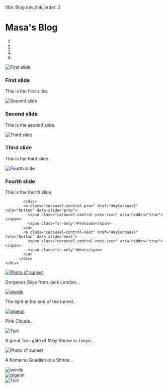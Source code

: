 title: Blog
nav_link_order: 3

<div class="jumbotron">
    <h1>Masa's Blog</h1>
    <div id="myCarousel" class="carousel slide bg-inverse w-50 ml-auto mr-auto" data-ride="carousel">
            <ol class="carousel-indicators">
              <li data-target="#myCarousel" data-slide-to="0" class="active"></li>
              <li data-target="#myCarousel" data-slide-to="1"></li>
              <li data-target="#myCarousel" data-slide-to="2"></li>
              <li data-target="#myCarousel" data-slide-to="3"></li>
            </ol>
            <div class="carousel-inner" role="listbox">
              <div class="carousel-item active">
                <img class="d-block w-100" src="./images/skye_from_jacklondon.jpg" alt="First slide">
                  <div class="carousel-caption">
                    <h3>First slide</h3>
                    <p>This is the first slide.</p>
                  </div>
              </div>
              <div class="carousel-item">
                <img class="d-block w-100" src="./images/the_light_at_the_end_of_the_tunnel.jpg" alt="Second slide">
                  <div class="carousel-caption">
                    <h3>Second slide</h3>
                    <p>This is the second slide.</p>
                  </div>
              </div>
              <div class="carousel-item">
                <img class="d-block w-100" src="./images/sky_red.jpg" alt="Third slide">
                  <div class="carousel-caption">
                    <h3>Third slide</h3>
                    <p>This is the third slide.</p>
                  </div>
              </div>
              <div class="carousel-item">
                <img class="d-block w-100" src="./images/maiji_shrine_trii_gate.jpg" alt="Fourth slide">
                  <div class="carousel-caption">
                    <h3>Fourth slide</h3>
                    <p>This is the fourth slide.</p>
                  </div>
              </div>

              
            </div>
            <a class="carousel-control-prev" href="#myCarousel" role="button" data-slide="prev">
              <span class="carousel-control-prev-icon" aria-hidden="true"></span>
              <span class="sr-only">Previous</span>
            </a>
            <a class="carousel-control-next" href="#myCarousel" role="button" data-slide="next">
              <span class="carousel-control-next-icon" aria-hidden="true"></span>
              <span class="sr-only">Next</span>
            </a>
          </div>
    </div>

<div class="row main">
      <div class="col-3 card">
        <a href="./blog_post_1.html">
          <img class="card-img-top" src="./images/skye_from_jacklondon.jpg" alt="Photo of sunset">
        </a>
        <div class="card-body">
          <p class="card-text">Gorgeous Skye from Jack London...</p>
        </div>
      </div>
      <div class="col-3 card">
        <a href="./blog_post_2.html">
          <img src="./images/the_light_at_the_end_of_the_tunnel.jpg" alt="words" class="img-fluid img-thumbnail" >
        </a>
        <div class="card-body">
          <p class="card-text">The light at the end of the tunnel...</p>
        </div>
      </div>
      <div class="col-3 card">
        <a href="./blog_post_3.html">
          <img src="./images/sky_red.jpg" alt="pigeon" class="img-fluid img-thumbnail" >
        </a>
        <div class="card-body">
          <p class="card-text">Pink Clouds...</p>
        </div>
      </div>
      <div class="col-3 card">
        <a href="./blog_post_4.html">
          <img src="./images/maiji_shrine_trii_gate.jpg" alt="Torii" class="img-fluid img-thumbnail"  >
        </a>
        <div class="card-body">
          <p class="card-text">A great Torii gate of Meiji Shrine in Tokyo...</p>
        </div>
      </div>
  </div> 
  <div class="row main">
      <div class="col-3 card">
        <img class="card-img-top" src="./images/shrine_komainu.jpg" alt="Photo of sunset">
        <div class="card-body">
        <p class="card-text">A Komainu Guadian at a Shrine...</p>
        </div>
      </div>
    <div class="col-3 card">
        <img src="./images/baybridge.jpg" alt="words" class="img-fluid img-thumbnail" >
    </div>
    <div class="col-3 card">
        <img src="./images/onigiri.jpg" alt="pigeon" class="img-fluid img-thumbnail" >
    </div>
    <div class="col-3 card">
        <img src="./images/curry.jpg" alt="Torii" class="img-fluid img-thumbnail"  >
    </div>
</div> 